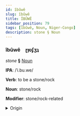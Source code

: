 ```yaml
---
id: îbûwê
slug: îbûwê
title: ÎBÛWÊ
sidebar_position: 79
tags: [îbûwê, Noun, Niger-Congo]
description: stone § Noun
---
```


### îbûwê&emsp;<span kind="abugida">ɽɟʋʄʒʇ</span>

*stone* **§** [Noun](../../tags/Noun)

**IPA**: /ˈi.bu.we/

**Verb**: to be a stone/rock

**Noun**: stone/rock

**Modifier**: stone/rock-related

<details>
    <summary>Origin</summary>
    Shona ibwe <br/>
    <em>Niger-Congo Language Family</em>
</details>